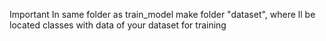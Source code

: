 Important
In same folder as train_model make folder "dataset", where ll be located classes with data of your dataset for training
